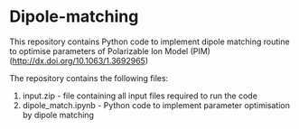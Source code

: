 # Dipole-matching
This repository contains Python code to implement dipole matching routine to optimise parameters of Polarizable Ion Model (PIM) (http://dx.doi.org/10.1063/1.3692965)

The repository contains the following files:

1. input.zip - file containing all input files required to run the code
2. dipole_match.ipynb - Python code to implement parameter optimisation by dipole matching


